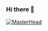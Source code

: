 ### Hi there 👋
[![MasterHead](https://qu.ax/VfLmV.jpg)](https://github.com/Termux-tools-and-commands)

